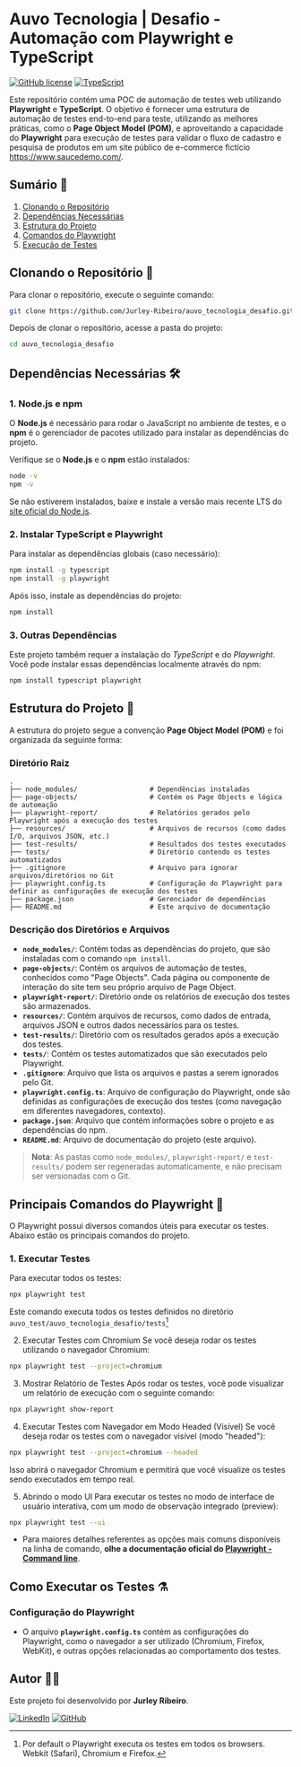 # Auvo Tecnologia | Desafio - Automação com Playwright e TypeScript
[![GitHub license](https://img.shields.io/github/license/Naereen/StrapDown.js.svg)](https://github.com/Naereen/StrapDown.js/blob/master/LICENSE) [![TypeScript](https://img.shields.io/badge/--3178C6?logo=typescript&logoColor=ffffff)](https://www.typescriptlang.org/) 


Este repositório contém uma POC de automação de testes web utilizando **Playwright** e **TypeScript**. O objetivo é fornecer uma estrutura de automação de testes end-to-end para teste, utilizando as melhores práticas, como o **Page Object Model (POM)**, e aproveitando a capacidade do **Playwright** para execução de testes para validar o fluxo de cadastro e pesquisa de produtos em um site público de e-commerce fictício https://www.saucedemo.com/. 

## Sumário 📑

1. [Clonando o Repositório](#clonando-o-repositório)
2. [Dependências Necessárias](#dependências-necessárias)
3. [Estrutura do Projeto](#estrutura-do-projeto)
4. [Comandos do Playwright](#principais-comandos-do-playwright)
5. [Execução de Testes](#como-executar-os-testes)

## Clonando o Repositório 🐙
Para clonar o repositório, execute o seguinte comando:

```bash
git clone https://github.com/Jurley-Ribeiro/auvo_tecnologia_desafio.git

```
Depois de clonar o repositório, acesse a pasta do projeto:

```bash
cd auvo_tecnologia_desafio
```

## Dependências Necessárias 🛠️

### 1. Node.js e npm

O **Node.js** é necessário para rodar o JavaScript no ambiente de testes, e o **npm** é o gerenciador de pacotes utilizado para instalar as dependências do projeto.

Verifique se o **Node.js** e o **npm** estão instalados:

```bash
node -v
npm -v
```
Se não estiverem instalados, baixe e instale a versão mais recente LTS do [site oficial do Node.js](https://nodejs.org).

### 2. Instalar TypeScript e Playwright
Para instalar as dependências globais (caso necessário):
```bash
npm install -g typescript
npm install -g playwright
```
Após isso, instale as dependências do projeto:

```bash
npm install
```
### 3. Outras Dependências
Este projeto também requer a instalação do *TypeScript* e do *Playwright*. Você pode instalar essas dependências localmente através do npm:

```bash
npm install typescript playwright
```

## Estrutura do Projeto 📁

A estrutura do projeto segue a convenção **Page Object Model (POM)** e foi organizada da seguinte forma:

### Diretório Raiz

    .
    ├── node_modules/                  # Dependências instaladas
    ├── page-objects/                  # Contém os Page Objects e lógica de automação
    ├── playwright-report/             # Relatórios gerados pelo Playwright após a execução dos testes
    ├── resources/                     # Arquivos de recursos (como dados I/O, arquivos JSON, etc.)
    ├── test-results/                  # Resultados dos testes executados
    ├── tests/                         # Diretório contendo os testes automatizados
    ├── .gitignore                     # Arquivo para ignorar arquivos/diretórios no Git
    ├── playwright.config.ts           # Configuração do Playwright para definir as configurações de execução dos testes
    ├── package.json                   # Gerenciador de dependências
    ├── README.md                      # Este arquivo de documentação

### Descrição dos Diretórios e Arquivos

- **`node_modules/`**: Contém todas as dependências do projeto, que são instaladas com o comando `npm install`.
- **`page-objects/`**: Contém os arquivos de automação de testes, conhecidos como "Page Objects". Cada página ou componente de interação do site tem seu próprio arquivo de Page Object.
- **`playwright-report/`**: Diretório onde os relatórios de execução dos testes são armazenados.
- **`resources/`**: Contém arquivos de recursos, como dados de entrada, arquivos JSON e outros dados necessários para os testes.
- **`test-results/`**: Diretório com os resultados gerados após a execução dos testes.
- **`tests/`**: Contém os testes automatizados que são executados pelo Playwright.
- **`.gitignore`**: Arquivo que lista os arquivos e pastas a serem ignorados pelo Git.
- **`playwright.config.ts`**: Arquivo de configuração do Playwright, onde são definidas as configurações de execução dos testes (como navegação em diferentes navegadores, contexto).
- **`package.json`**: Arquivo que contém informações sobre o projeto e as dependências do npm.
- **`README.md`**: Arquivo de documentação do projeto (este arquivo).

> **Nota**: As pastas como `node_modules/`, `playwright-report/` e `test-results/` podem ser regeneradas automaticamente, e não precisam ser versionadas com o Git.


## Principais Comandos do Playwright 🚀

O Playwright possui diversos comandos úteis para executar os testes. Abaixo estão os principais comandos do projeto.

### 1. Executar Testes

Para executar todos os testes:

```bash
npx playwright test
```
Este comando executa todos os testes definidos no diretório `auvo_test/auvo_tecnologia_desafio/tests`[^1]

[^1]:
    Por default o Playwright executa os testes em todos os browsers.
    Webkit (Safari), Chromium e Firefox.

2. Executar Testes com Chromium
Se você deseja rodar os testes utilizando o navegador Chromium:

```bash
npx playwright test --project=chromium
```

3. Mostrar Relatório de Testes
Após rodar os testes, você pode visualizar um relatório de execução com o seguinte comando:

```bash
npx playwright show-report
```

4. Executar Testes com Navegador em Modo Headed (Visível)
Se você deseja rodar os testes com o navegador visível (modo "headed"):

```bash
npx playwright test --project=chromium --headed
```
Isso abrirá o navegador Chromium e permitirá que você visualize os testes sendo executados em tempo real.

5. Abrindo o modo UI
Para executar os testes no modo de interface de usuário interativa, com um modo de observação integrado (preview):
```bash
npx playwright test --ui
```
* Para maiores detalhes referentes as opções mais comuns disponíveis na linha de comando, **olhe a documentação oficial do [Playwright - Command line](https://playwright.dev/docs/test-cli)**.

## Como Executar os Testes ⚗️
### Configuração do Playwright
- O arquivo **`playwright.config.ts`** contém as configurações do Playwright, como o navegador a ser utilizado (Chromium, Firefox, WebKit), e outras opções relacionadas ao comportamento dos testes.


## Autor 👩‍💻

Este projeto foi desenvolvido por **Jurley Ribeiro**.


[![LinkedIn](https://img.shields.io/badge/LinkedIn-Profile-blue?logo=linkedin&logoColor=white&style=flat-square)](https://www.linkedin.com/in/jurley-ribeiro/)
[![GitHub](https://img.shields.io/badge/GitHub-Profile-black?logo=github&logoColor=white&style=flat-square)](https://github.com/Jurley-Ribeiro)
